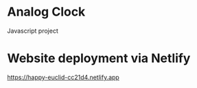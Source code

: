 # Analog Clock
 Javascript project
 
# Website deployment via Netlify
 https://happy-euclid-cc21d4.netlify.app
